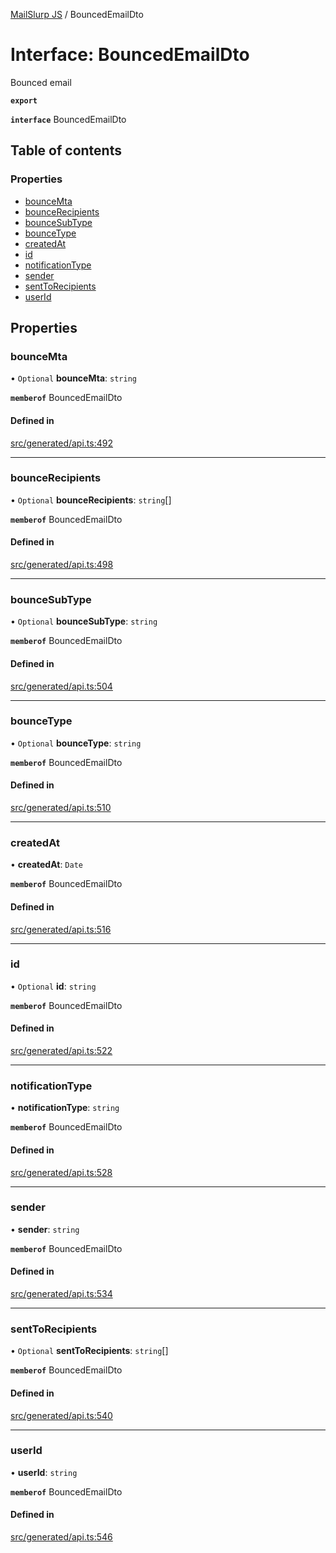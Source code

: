 [MailSlurp JS](../README.md) / BouncedEmailDto

# Interface: BouncedEmailDto

Bounced email

**`export`**

**`interface`** BouncedEmailDto

## Table of contents

### Properties

- [bounceMta](BouncedEmailDto.md#bouncemta)
- [bounceRecipients](BouncedEmailDto.md#bouncerecipients)
- [bounceSubType](BouncedEmailDto.md#bouncesubtype)
- [bounceType](BouncedEmailDto.md#bouncetype)
- [createdAt](BouncedEmailDto.md#createdat)
- [id](BouncedEmailDto.md#id)
- [notificationType](BouncedEmailDto.md#notificationtype)
- [sender](BouncedEmailDto.md#sender)
- [sentToRecipients](BouncedEmailDto.md#senttorecipients)
- [userId](BouncedEmailDto.md#userid)

## Properties

### bounceMta

• `Optional` **bounceMta**: `string`

**`memberof`** BouncedEmailDto

#### Defined in

[src/generated/api.ts:492](https://github.com/mailslurp/mailslurp-client/blob/8c02983/src/generated/api.ts#L492)

___

### bounceRecipients

• `Optional` **bounceRecipients**: `string`[]

**`memberof`** BouncedEmailDto

#### Defined in

[src/generated/api.ts:498](https://github.com/mailslurp/mailslurp-client/blob/8c02983/src/generated/api.ts#L498)

___

### bounceSubType

• `Optional` **bounceSubType**: `string`

**`memberof`** BouncedEmailDto

#### Defined in

[src/generated/api.ts:504](https://github.com/mailslurp/mailslurp-client/blob/8c02983/src/generated/api.ts#L504)

___

### bounceType

• `Optional` **bounceType**: `string`

**`memberof`** BouncedEmailDto

#### Defined in

[src/generated/api.ts:510](https://github.com/mailslurp/mailslurp-client/blob/8c02983/src/generated/api.ts#L510)

___

### createdAt

• **createdAt**: `Date`

**`memberof`** BouncedEmailDto

#### Defined in

[src/generated/api.ts:516](https://github.com/mailslurp/mailslurp-client/blob/8c02983/src/generated/api.ts#L516)

___

### id

• `Optional` **id**: `string`

**`memberof`** BouncedEmailDto

#### Defined in

[src/generated/api.ts:522](https://github.com/mailslurp/mailslurp-client/blob/8c02983/src/generated/api.ts#L522)

___

### notificationType

• **notificationType**: `string`

**`memberof`** BouncedEmailDto

#### Defined in

[src/generated/api.ts:528](https://github.com/mailslurp/mailslurp-client/blob/8c02983/src/generated/api.ts#L528)

___

### sender

• **sender**: `string`

**`memberof`** BouncedEmailDto

#### Defined in

[src/generated/api.ts:534](https://github.com/mailslurp/mailslurp-client/blob/8c02983/src/generated/api.ts#L534)

___

### sentToRecipients

• `Optional` **sentToRecipients**: `string`[]

**`memberof`** BouncedEmailDto

#### Defined in

[src/generated/api.ts:540](https://github.com/mailslurp/mailslurp-client/blob/8c02983/src/generated/api.ts#L540)

___

### userId

• **userId**: `string`

**`memberof`** BouncedEmailDto

#### Defined in

[src/generated/api.ts:546](https://github.com/mailslurp/mailslurp-client/blob/8c02983/src/generated/api.ts#L546)
